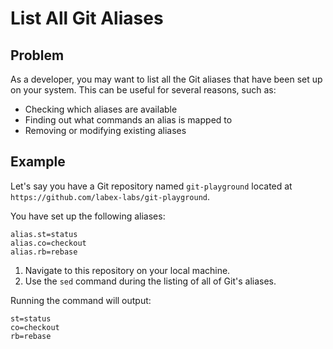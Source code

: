 # List All Git Aliases

## Problem

As a developer, you may want to list all the Git aliases that have been set up on your system. This can be useful for several reasons, such as:

- Checking which aliases are available
- Finding out what commands an alias is mapped to
- Removing or modifying existing aliases

## Example

Let's say you have a Git repository named `git-playground` located at `https://github.com/labex-labs/git-playground`. 

You have set up the following aliases:
```shell
alias.st=status
alias.co=checkout
alias.rb=rebase
```

1. Navigate to this repository on your local machine.
2. Use the `sed` command during the listing of all of Git's aliases.

Running the command will output:
```shell
st=status
co=checkout
rb=rebase
```
